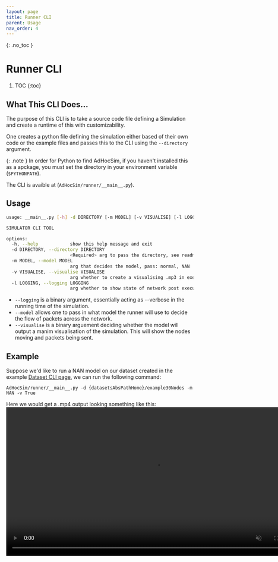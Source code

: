 ```yaml
---
layout: page
title: Runner CLI
parent: Usage
nav_order: 4
---
```

{: .no_toc }
# Runner CLI
1. TOC
{:toc}
## What This CLI Does...
The purpose of this CLI is to take a source code file defining a Simulation and create a runtime of this with customizability. 

One creates a python file defining the simulation either based of their own code or the example files and passes this to the CLI using the `--directory` argument. 

{: .note }
In order for Python to find AdHocSim, if you haven't installed this as a apckage, you must set the directory in your environment variable (`$PYTHONPATH`).

The CLI is avaible at (`AdHocSim/runner/__main__.py`).
## Usage
```bash
usage: __main__.py [-h] -d DIRECTORY [-m MODEL] [-v VISUALISE] [-l LOGGING]

SIMULATOR CLI TOOL

options:
  -h, --help            show this help message and exit
  -d DIRECTORY, --directory DIRECTORY
                        <Required> arg to pass the directory, see readme
  -m MODEL, --model MODEL
                        arg that decides the model, pass: normal, NAN
  -v VISUALISE, --visualise VISUALISE
                        arg whether to create a visualising .mp3 in exec path
  -l LOGGING, --logging LOGGING
                        arg whether to show state of network post execution in stdout
```
- `--logging` is a binary argument, essentially acting as --verbose in the running time of the simulation. 
- `--model` allows one to pass in what model the runner will use to decide the flow of packets across the network.
- `--visualise` is a binary arguement deciding whether the model will output a manim visualisation of the simulation. This will show the nodes moving and packets being sent.

## Example
Suppose we'd like to run a NAN model on our dataset created in the example [Dataset CLI page]({{site.baseurl}}/docs/usage/datasetMaker.html#example-usage), we can run the following command:
```
AdHocSim/runner/__main__.py -d {datasetsAbsPathHome}/example30Nodes -m NAN -v True
```
Here we would get a .mp4 output looking something like this:
<video width="800" muted autoplay controls>
    <source src="{{site.baseurl}}/assets/exampleRunthrough.mp4" type="video/mp4">
</video>